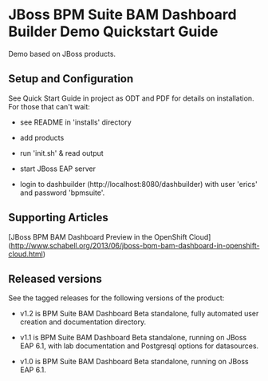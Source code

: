 JBoss BPM Suite BAM Dashboard Builder Demo Quickstart Guide
============================================================

Demo based on JBoss products.


Setup and Configuration
-----------------------

See Quick Start Guide in project as ODT and PDF for details on installation. For those that can't wait:

- see README in 'installs' directory

- add products 

- run 'init.sh' & read output

- start JBoss EAP server

- login to dashbuilder (http://localhost:8080/dashbuilder) with user 'erics' and password 'bpmsuite'.


Supporting Articles
-------------------

[JBoss BPM BAM Dashboard Preview in the OpenShift Cloud] (http://www.schabell.org/2013/06/jboss-bpm-bam-dashboard-in-openshift-cloud.html)

Released versions
-----------------

See the tagged releases for the following versions of the product:

- v1.2 is BPM Suite BAM Dashboard Beta standalone, fully automated user creation and documentation directory.

- v1.1 is BPM Suite BAM Dashboard Beta standalone, running on JBoss EAP 6.1, with lab documentation and Postgresql options for
	datasources.

- v1.0 is BPM Suite BAM Dashboard Beta standalone, running on JBoss EAP 6.1.

